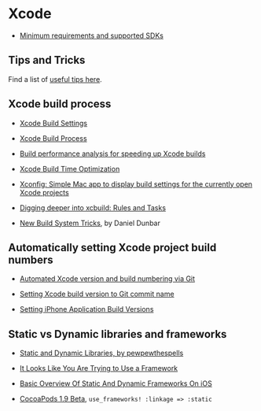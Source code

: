 # Xcode

- [Minimum requirements and supported SDKs](https://developer.apple.com/support/xcode/)

## Tips and Tricks

Find a list of [useful tips here](https://xcode-tips.github.io).

## Xcode build process

- [Xcode Build Settings](https://xcodebuildsettings.com)

- [Xcode Build Process](https://www.objc.io/issues/6-build-tools/build-process/)

- [Build performance analysis for speeding up Xcode builds](https://www.avanderlee.com/optimization/analysing-build-performance-xcode/)

- [Xcode Build Time Optimization](https://www.onswiftwings.com/posts/build-time-optimization-part1/)

- [Xconfig: Simple Mac app to display build settings for the currently open Xcode projects](https://github.com/pfandrade/Xconfig)

- [Digging deeper into xcbuild: Rules and Tasks](https://asifmohd.github.io/ios/2021/03/11/xcbuild-debug-info.html)

- [New Build System Tricks](https://gist.github.com/ddunbar/2dda0e836c855ea96759d1d05f086d69), by Daniel Dunbar

## Automatically setting Xcode project build numbers

- [Automated Xcode version and build numbering via Git](https://mokacoding.com/blog/automatic-xcode-versioning-with-git/)

- [Setting Xcode build version to Git commit name](https://useyourloaf.com/blog/setting-xcode-build-version-to-git-commit-name/)

- [Setting iPhone Application Build Versions](https://useyourloaf.com/blog/setting-iphone-application-build-versions/)

## Static vs Dynamic libraries and frameworks

- [Static and Dynamic Libraries, by pewpewthespells](https://pewpewthespells.com/blog/static_and_dynamic_libraries.html)

- [It Looks Like You Are Trying to Use a Framework](https://www.bignerdranch.com/blog/it-looks-like-you-are-trying-to-use-a-framework/)

- [Basic Overview Of Static And Dynamic Frameworks On iOS](https://www.runtastic.com/blog/en/frameworks-ios/)

- [CocoaPods 1.9 Beta](http://blog.cocoapods.org/CocoaPods-1.9.0-beta/), `use_frameworks! :linkage => :static`
